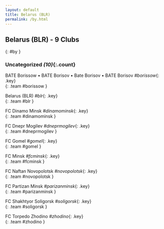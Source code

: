 ```yaml
---
layout: default
title: Belarus (BLR)
permalink: /by.html
---
```



## Belarus (BLR) - 9 Clubs
{: #by }









### Uncategorized _(10)_{:.count}


BATE Borissow • BATE Borisov • Bate Borisov • BATE Borisov   _#borissow_{: .key} <br>
{: .team #borissow }

Belarus  (BLR)  _#blr_{: .key} <br>
{: .team #blr }

FC Dinamo Minsk   _#dinamominsk_{: .key} <br>
{: .team #dinamominsk }

FC Dnepr Mogilev   _#dneprmogilev_{: .key} <br>
{: .team #dneprmogilev }

FC Gomel   _#gomel_{: .key} <br>
{: .team #gomel }

FC Minsk   _#fcminsk_{: .key} <br>
{: .team #fcminsk }

FC Naftan Novopolotsk   _#novopolotsk_{: .key} <br>
{: .team #novopolotsk }

FC Partizan Minsk   _#parizanminsk_{: .key} <br>
{: .team #parizanminsk }

FC Shakhtyor Soligorsk   _#soligorsk_{: .key} <br>
{: .team #soligorsk }

FC Torpedo Zhodino   _#zhodino_{: .key} <br>
{: .team #zhodino }


 
